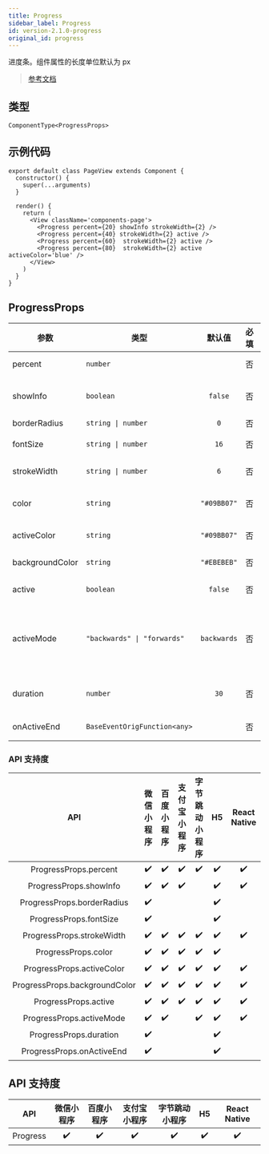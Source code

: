 ```yaml
---
title: Progress
sidebar_label: Progress
id: version-2.1.0-progress
original_id: progress
---
```


进度条。组件属性的长度单位默认为 px

> [参考文档](https://developers.weixin.qq.com/miniprogram/dev/component/progress.html)

## 类型

```tsx
ComponentType<ProgressProps>
```

## 示例代码

```tsx
export default class PageView extends Component {
  constructor() {
    super(...arguments)
  }

  render() {
    return (
      <View className='components-page'>
        <Progress percent={20} showInfo strokeWidth={2} />
        <Progress percent={40} strokeWidth={2} active />
        <Progress percent={60}  strokeWidth={2} active />
        <Progress percent={80}  strokeWidth={2} active activeColor='blue' />
      </View>
    )
  }
}
```

## ProgressProps

<table>
  <thead>
    <tr>
      <th>参数</th>
      <th>类型</th>
      <th style="text-align:center">默认值</th>
      <th style="text-align:center">必填</th>
      <th>说明</th>
    </tr>
  </thead>
  <tbody>
    <tr>
      <td>percent</td>
      <td><code>number</code></td>
      <td style="text-align:center"></td>
      <td style="text-align:center">否</td>
      <td>百分比 0~100</td>
    </tr>
    <tr>
      <td>showInfo</td>
      <td><code>boolean</code></td>
      <td style="text-align:center"><code>false</code></td>
      <td style="text-align:center">否</td>
      <td>在进度条右侧显示百分比</td>
    </tr>
    <tr>
      <td>borderRadius</td>
      <td><code>string | number</code></td>
      <td style="text-align:center"><code>0</code></td>
      <td style="text-align:center">否</td>
      <td>圆角大小</td>
    </tr>
    <tr>
      <td>fontSize</td>
      <td><code>string | number</code></td>
      <td style="text-align:center"><code>16</code></td>
      <td style="text-align:center">否</td>
      <td>右侧百分比字体大小</td>
    </tr>
    <tr>
      <td>strokeWidth</td>
      <td><code>string | number</code></td>
      <td style="text-align:center"><code>6</code></td>
      <td style="text-align:center">否</td>
      <td>进度条线的宽度</td>
    </tr>
    <tr>
      <td>color</td>
      <td><code>string</code></td>
      <td style="text-align:center"><code>&quot;#09BB07&quot;</code></td>
      <td style="text-align:center">否</td>
      <td>进度条颜色 (请使用 activeColor)</td>
    </tr>
    <tr>
      <td>activeColor</td>
      <td><code>string</code></td>
      <td style="text-align:center"><code>&quot;#09BB07&quot;</code></td>
      <td style="text-align:center">否</td>
      <td>已选择的进度条的颜色</td>
    </tr>
    <tr>
      <td>backgroundColor</td>
      <td><code>string</code></td>
      <td style="text-align:center"><code>&quot;#EBEBEB&quot;</code></td>
      <td style="text-align:center">否</td>
      <td>未选择的进度条的颜色</td>
    </tr>
    <tr>
      <td>active</td>
      <td><code>boolean</code></td>
      <td style="text-align:center"><code>false</code></td>
      <td style="text-align:center">否</td>
      <td>进度条从左往右的动画</td>
    </tr>
    <tr>
      <td>activeMode</td>
      <td><code>&quot;backwards&quot; | &quot;forwards&quot;</code></td>
      <td style="text-align:center"><code>backwards</code></td>
      <td style="text-align:center">否</td>
      <td>backwards: 动画从头播<br /><br />forwards: 动画从上次结束点接着播</td>
    </tr>
    <tr>
      <td>duration</td>
      <td><code>number</code></td>
      <td style="text-align:center"><code>30</code></td>
      <td style="text-align:center">否</td>
      <td>进度增加 1% 所需毫秒数</td>
    </tr>
    <tr>
      <td>onActiveEnd</td>
      <td><code>BaseEventOrigFunction&lt;any&gt;</code></td>
      <td style="text-align:center"></td>
      <td style="text-align:center">否</td>
      <td>动画完成事件</td>
    </tr>
  </tbody>
</table>

### API 支持度

| API | 微信小程序 | 百度小程序 | 支付宝小程序 | 字节跳动小程序 | H5 | React Native |
| :---: | :---: | :---: | :---: | :---: | :---: | :---: |
| ProgressProps.percent | ✔️ | ✔️ | ✔️ | ✔️ | ✔️ | ✔️ |
| ProgressProps.showInfo | ✔️ | ✔️ | ✔️ |  | ✔️ | ✔️ |
| ProgressProps.borderRadius | ✔️ |  |  |  | ✔️ |  |
| ProgressProps.fontSize | ✔️ |  |  |  | ✔️ |  |
| ProgressProps.strokeWidth | ✔️ | ✔️ | ✔️ | ✔️ | ✔️ | ✔️ |
| ProgressProps.color | ✔️ | ✔️ | ✔️ | ✔️ | ✔️ |  |
| ProgressProps.activeColor | ✔️ | ✔️ | ✔️ | ✔️ | ✔️ | ✔️ |
| ProgressProps.backgroundColor | ✔️ | ✔️ | ✔️ | ✔️ | ✔️ | ✔️ |
| ProgressProps.active | ✔️ | ✔️ | ✔️ | ✔️ | ✔️ | ✔️ |
| ProgressProps.activeMode | ✔️ | ✔️ |  | ✔️ | ✔️ | ✔️ |
| ProgressProps.duration | ✔️ |  |  |  | ✔️ |  |
| ProgressProps.onActiveEnd | ✔️ |  |  |  | ✔️ |  |

## API 支持度

| API | 微信小程序 | 百度小程序 | 支付宝小程序 | 字节跳动小程序 | H5 | React Native |
| :---: | :---: | :---: | :---: | :---: | :---: | :---: |
| Progress | ✔️ | ✔️ | ✔️ | ✔️ | ✔️ | ✔️ |
